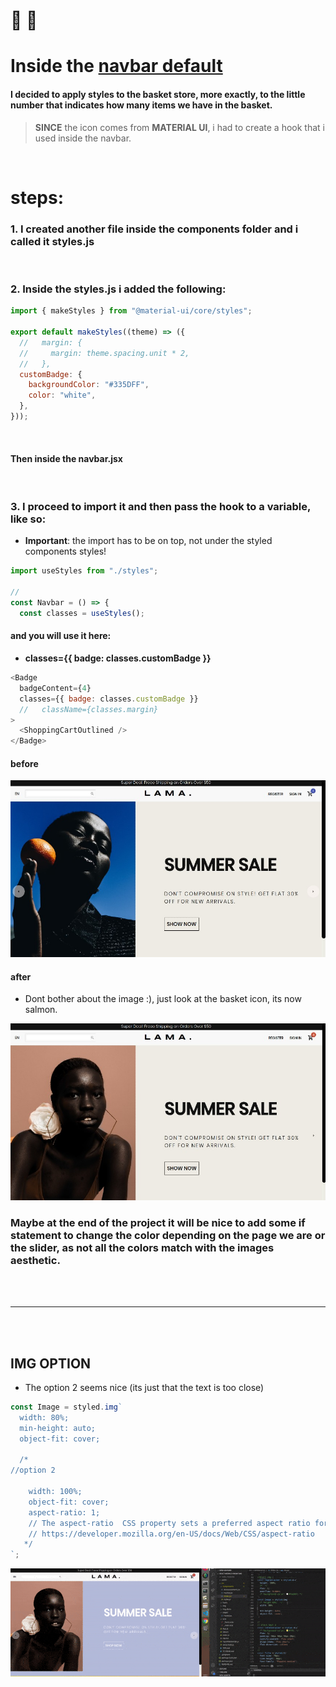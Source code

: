 # 🍌 🐒

# Inside the <u>navbar default </u>

#### I decided to apply styles to the basket store, more exactly, to the little number that indicates how many items we have in the basket.

> **SINCE** the icon comes from **MATERIAL UI**, i had to create a hook that i used inside the navbar.

<br>

# steps:

### 1. I created another file inside the **components folder** and i called it **styles.js**

<br>

### 2. Inside the styles.js i added the following:

```javascript
import { makeStyles } from "@material-ui/core/styles";

export default makeStyles((theme) => ({
  //   margin: {
  //     margin: theme.spacing.unit * 2,
  //   },
  customBadge: {
    backgroundColor: "#335DFF",
    color: "white",
  },
}));
```

<br>

#### Then inside the navbar.jsx

<br>

### 3. I proceed to import it and then pass the hook to a variable, like so:

- **Important**: the import has to be on top, not under the styled components styles!

```javascript
import useStyles from "./styles";

//
const Navbar = () => {
  const classes = useStyles();
```

#### and you will use it here:

- **classes={{ badge: classes.customBadge }}**

```javascript
<Badge
  badgeContent={4}
  classes={{ badge: classes.customBadge }}
  //   className={classes.margin}
>
  <ShoppingCartOutlined />
</Badge>
```

#### before

[<img src="/src/img/slide_prcess_img2_before_animation.jpg"/>]()

#### after

- Dont bother about the image :), just look at the basket icon, its now salmon.

[<img src="/src/img/icon-color-custom.jpg"/>]()

### Maybe at the end of the project it will be nice to add some if statement to change the color depending on the page we are or the slider, as not all the colors match with the images aesthetic.

<br>
<br>
<hr>
<br>
<br>

## IMG OPTION

- The option 2 seems nice (its just that the text is too close)

```javascript
const Image = styled.img`
  width: 80%;
  min-height: auto;
  object-fit: cover;

  /*
//option 2

    width: 100%;
    object-fit: cover;
    aspect-ratio: 1;
    // The aspect-ratio  CSS property sets a preferred aspect ratio for the box, which will be used in the calculation of auto sizes and some other layout functions.
    // https://developer.mozilla.org/en-US/docs/Web/CSS/aspect-ratio
   */
`;
```

[<img src="/src/img/slider_funczionality_changes_img-option.gif"/>]()
